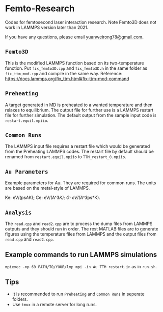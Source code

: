 # Femto-Research
Codes for femtosecond laser interaction research. Note Femto3D does not work in LAMMPS version later than 2021.

If you have any questions, please email yuanweirong78@gmail.com.

## `Femto3D`
This is the modified LAMMPS function based on its two-temperature function. Put `fix_femto3D.cpp` and `fix_femto3D.h` in the same folder as `fix_ttm_mod.cpp` and compile in the same way. Reference: https://docs.lammps.org/fix_ttm.html#fix-ttm-mod-command

## `Preheating`
A target generated in MD is preheated to a wanted temperature and then relaxes to equilibrium. The output file for further use is a LAMMPS restart file for further simulation. The default output from the sample input code is `restart.equil.mpiio`.

## `Common Runs`
The LAMMPS input file requires a restart file which would be generated from the Preheating LAMMPS codes. The restart file by default should be renamed from `restart.equil.mpiio` to `TTM_restart_0.mpiio`.

## `Au Parameters`
Example parameters for Au. They are required for common runs. The units are based on the metal-style of LAMMPS. 

Ke: eV/(ps*A*K); Ce: eV/(A^3*K); G: eV/(A^3*ps*K).

## `Analysis`
The `read.cpp` and `read2.cpp` are to process the dump files from LAMMPS outputs and they should run in order. The rest MATLAB files are to generate figures using the temperature files from LAMMPS and the output files from `read.cpp` and `read2.cpp`.

## Example commands to run LAMMPS simulations
`mpiexec -np 60 PATH/TO/YOUR/lmp_mpi -in Au_TTM_restart.in` as in `run.sh`.

## Tips
- It is recommended to run `Preheating` and `Common Runs` in seperate folders.
- Use `tmux` in a remote server for long runs.
